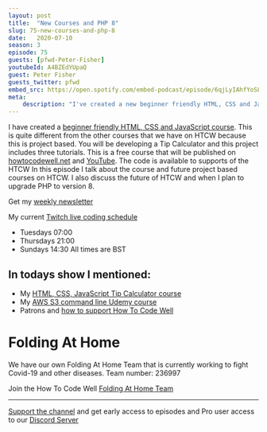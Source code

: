 ```yaml
---
layout: post
title:  "New Courses and PHP 8"
slug: 75-new-courses-and-php-8
date:   2020-07-10
season: 3
episode: 75
guests: [pfwd-Peter-Fisher]
youtubeId: A4BZEdYUpaQ
guest: Peter Fisher
guests_twitter: pfwd
embed_src: https://open.spotify.com/embed-podcast/episode/6qjLyIAhfYoSLVLKTaFbnf
meta:
    description: "I've created a new beginner friendly HTML, CSS and JavaScript course which is project based!"
---
```

I have created a [beginner friendly HTML, CSS and JavaScript course](http://patreon.com/howToCodeWell).  This is quite different from the other courses that we have on HTCW because this is project based. You will be developing a Tip Calculator and this project includes three tutorials. 
This is a free course that will be published on [howtocodewell.net](http://howtocodewell.net) and [YouTube](http://youtube.com/howtocodewell).  The code is available to supports of the HTCW
In this episode I talk about the course and future project based courses on HTCW. I also discuss the future of HTCW and when I plan to upgrade PHP to version 8.

Get my [weekly newsletter](https://email.howtocodewell.net/signup)

My current [Twitch live coding schedule](http://twitch.tv/howtocodewell)
- Tuesdays 07:00
- Thursdays 21:00
- Sundays 14:30 All times are BST

## In todays show I mentioned:
- My [HTML, CSS, JavaScript Tip Calculator course](http://patreon.com/howToCodeWell) 
- My [AWS S3 command line Udemy course](https://bit.ly/3bV2Mzt)
- Patrons and [how to support How To Code Well](https://www.patreon.com/howToCodeWell)

# Folding At Home
We have our own Folding At Home Team that is currently working to fight Covid-19 and other diseases. 
Team number: 236997

Join the How To Code Well [Folding At Home Team](https://foldingathome.org/start-folding/)


-------------------------------

[Support the channel](https://www.patreon.com/howToCodeWell) and get early access to episodes and Pro user access to our [Discord Server](https://howtocodewell.net/discord)
